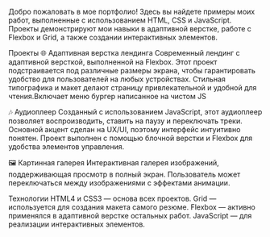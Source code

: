 Добро пожаловать в мое портфолио! Здесь вы найдете примеры моих работ, выполненные с использованием HTML, CSS и JavaScript. Проекты демонстрируют мои навыки в адаптивной верстке, работе с Flexbox и Grid, а также создании интерактивных элементов.

Проекты
🌐 Адаптивная верстка лендинга
Современный лендинг с адаптивной версткой, выполненной на Flexbox. Этот проект подстраивается под различные размеры экрана, чтобы гарантировать удобство для пользователей на любых устройствах. Стильная типографика и макет делают страницу привлекательной и удобной для чтения.Включает меню бургер написанное на чистом JS

🎶 Аудиоплеер
Созданный с использованием JavaScript, этот аудиоплеер позволяет воспроизводить, ставить на паузу и переключать треки. Основной акцент сделан на UX/UI, поэтому интерфейс интуитивно понятен. Проект выполнен с помощью блочной верстки и Flexbox для удобства элементов управления.

🖼️ Картинная галерея
Интерактивная галерея изображений, поддерживающая просмотр в полный экран. Пользователь может переключаться между изображениями с эффектами анимации. 



Технологии
HTML4 и CSS3 — основа всех проектов.
Grid — используется для создания макета самого резюме.
Flexbox — активно применялся в адаптивной верстке остальных работ.
JavaScript — для реализации интерактивных элементов.

